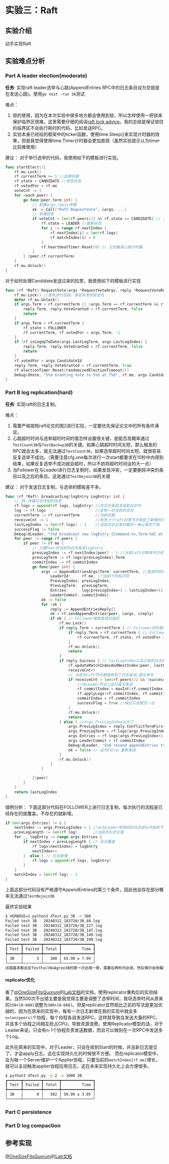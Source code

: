 # 实验三：Raft

## 实验介绍

动手实现Raft

## 实验难点分析

### Part A leader election(moderate)
**任务**: 实现raft leader选举与心跳(AppendEntries RPC中的日志条目设为空就是在发送心跳)。使用`go test -run 3A`测试

难点：
1. 锁的使用，因为在本次实验中很多地方都会使用到锁，所以怎样使用一把锁来保护临界区很难。这里需要仔细的阅读[raft lock advice](https://pdos.csail.mit.edu/6.824/labs/raft-locking.txt)。我的总结是保证锁住的临界区不会执行耗时的代码，比如发送RPC。
2. 实验本身已经给的框架中的ticker函数，使用time.Sleep()来实现计时器的效果，但是我觉得使用time.Timer计时器会更加直观（虽然实验提示认为timer比较难使用）

建议：
对于举行选举的代码，我使用如下的模板进行实现。
```go
func startElect(){
	rf.mu.Lock()
	rf.currentTerm += 1 //自增任期
	rf.state = CANDIDATE //改变状态
	rf.votedFor = rf.me
	voteCnt := 1
	for <each peer> {
		go func(peer,term int) {
			// 配置args,reply参数
			ok := Call("Raft.RequestVote", &args, ...)
			// 处理回复
			if voteCnt > len(rf.peers)/2 && rf.state == CANDIDATE{ // 选举成功
				rf.state = LEADER //更新状态
				for i := range rf.nextIndex {
					rf.nextIndex[i] = len(rf.logs)
					rf.matchIndex[i] = 0
				}
				rf.heartbeatTimer.Reset(0) // 立刻触发心跳计时器
			}
		} (peer,rf.currentTerm)
	}
	rf.mu.Unlock()
}
```
对于如何处理Candidate发送过来的拉票，我使用如下的模板进行实现
```go
func (rf *Raft) RequestVote(args *RequestVoteArgs, reply *RequestVoteReply) {
	rf.mu.Lock() //首先进行加锁，保证并发的安全性
	defer rf.mu.Unlock()
	if args.Term < rf.currentTerm || (args.Term == rf.currentTerm && rf.votedFor != -1 && rf.votedFor != args.CandidateId) {
		reply.Term, reply.VoteGranted = rf.currentTerm, false
		return
	}
	if args.Term > rf.currentTerm {
		rf.state = FOLLOWER
		rf.currentTerm, rf.votedFor = args.Term, -1
	}
	if !rf.isLogUpToDate(args.LastLogTerm, args.LastLogIndex) {
		reply.Term, reply.VoteGranted = rf.currentTerm, false
		return
	}
	rf.votedFor = args.CandidateId
	reply.Term, reply.VoteGranted = rf.currentTerm, true
	rf.electionTimer.Reset(randomizedElectionTimeout())
	Debug(dVote, "S%d Granting Vote to S%d at T%d", rf.me, args.CandidateId, args.Term)
}
```

### Part B log replication(hard)
**任务**: 实现raft的日志复制。

难点：
1. 需要严格按照raft论文的图2进行实现，一定要优先保证论文中的所有条件满足。
2. 心跳超时时间与选举超时时间的值怎样设置很关键，是能否高概率通过`TestCount3B`与`TestBackup3B`的关键。如果心跳超时时间太短，那么触发的RPC就会太多，就无法通过`TestCount3B`，如果选举超时时间太短，就很容易反复选举不成功。（需要注意cfg.one每次进行一次start都要求在10秒中内得到结果，如果反复选举不成功就会超时，所以不妨将超时时间设的大一点）
3. 当Follower在与Leader进行日志复制时，如果发现冲突，一定要删除冲突的条目以及之后的条目。这是通过`TestRejoin3B`的关键

建议：
对于发送日志复制，与选举的模板差不多。
```go
func (rf *Raft) broadcastLog(logEntry LogEntry) int {
	// 2B 传播日志添加的消息
	rf.logs = append(rf.logs, logEntry) //将日志条目添加到日志中
	log := rf.logs                      //复制一份当前的日志
	currentTerm := rf.currentTerm       //当前任期
	receiveCnt := 1                     //有多少个raft对等节点收到了新增的日志,初始化为1
	lastLogIndex := len(rf.logs) - 1    //当前日志记录的最后一条记录的下标
	successFlag := false
	Debug(dLeader, "S%d broadcast new logEntry {Command:%v,Term:%d} at LogIndex %d at T%d", rf.me, logEntry.Command, logEntry.Term, lastLogIndex, currentTerm)
	for peer := range rf.peers {
		if peer != rf.me {
			// 只要Peer将当前的日志条目logEntry
			prevLogIndex := rf.nextIndex[peer] - 1 //当前raft对等体中已经存在的下标，这个的值理应永远小于lastLogIndex
			prevLogTerm := rf.logs[prevLogIndex].Term
			commitIndex := rf.commitIndex
			go func(peer int) {
				args := AppendEntriesArgs{Term: currentTerm, //发送时的任期
					LeaderId:     rf.me, //当前rf的标识符
					PrevLogIndex: prevLogIndex,
					PrevLogTerm:  prevLogTerm,
					Entries:      log[prevLogIndex+1 : lastLogIndex+1], //将从prevLogIndex+1到当前最新的日志条目都发送给Follower
					LeaderCommit: commitIndex}                          //当前rf的提交下标
				ok := false
				for !ok {
					reply := AppendEntriesReply{}
					ok = rf.sendAppendEntries(peer, &args, &reply)
					if ok { // Follower接收者成功返回
						rf.mu.Lock()
						if reply.Term > currentTerm { // Follower的任期大于发送时的任期，直接结束
							if reply.Term > rf.currentTerm { // Follower的任期大于发送方的任期，更新任期与状态
								rf.currentTerm, rf.state, rf.votedFor = reply.Term, FOLLOWER, -1
							}
							rf.mu.Unlock()
							return
						}
						if reply.Success { // lastLogIndex以及之前的日志都已经被Follower接收了
							rf.updateMatchIndexAndNextIndex(peer, lastLogIndex)
							receiveCnt++
							// 大部分raft节点都接收到了日志条目,提交命令
							if receiveCnt > len(rf.peers)/2 && !successFlag {
								//在Leader节点上运行提交条目
								rf.commitIndex = maxInt(rf.commitIndex, lastLogIndex)
								rf.applyLogs(rf.commitIndex, rf.commitIndex)
								commitIndex = rf.commitIndex
								successFlag = true //保证只会提交一次
							}
							rf.mu.Unlock()
							return
						} else { //args.PrevLogIndex太大了
							args.PrevLogIndex = reply.ConflictTermFirstIndex - 1 //取前任任期下标
							args.PrevLogTerm = rf.logs[args.PrevLogIndex].Term
							args.Entries = rf.logs[args.PrevLogIndex+1 : lastLogIndex+1]
							args.LeaderCommit = rf.commitIndex
							Debug(dLeader, "S%d resend appendEntries to S%d at PrevLogIndex %d at T%d", rf.me, peer, args.PrevLogIndex, currentTerm)
							ok = false // 设为False 重新发送
						}
						rf.mu.Unlock()
					}
				}

			}(peer)
		}
	}
	return lastLogIndex
}
```

错例分析：
下面这部分代码在FOLLOWER上进行日志复制，每次执行的流程是已经存在的就覆盖，不存在的就新增。
```go
if len(args.Entries) != 0 {
	nextIndex := args.PrevLogIndex + 1 //从与Leader有相同的日志部分开始的下一个下标
	prevLogLength := len(rf.log)       //当前的日志长度
	for _, logEntry := range args.Entries {
		if nextIndex < prevLogLength { // 日志覆盖
			rf.logs[nextIndex] = logEntry
			nextIndex++
		}  else { // 日志新增
			rf.logs = append(rf.logs, logEntry)
		}
	}
	matchIndex = len(rf.log) - 1
}
```
上面这部分代码没有严格遵守AppendEntries的第三个条件，因此他会存在部分概率无法通过`TestRejoin3B`

最终实验结果
```bash
$ VERBOSE=1 python3 dTest.py 3B -n 300
Failed test 3B - 20240312_183720/3B_69.log
Failed test 3B - 20240312_183720/3B_127.log
Failed test 3B - 20240312_183720/3B_147.log
Failed test 3B - 20240312_183720/3B_149.log
Failed test 3B - 20240312_183720/3B_199.log
┏━━━━━━┳━━━━━━━━┳━━━━━━━┳━━━━━━━━━━━━━━┓
┃ Test ┃ Failed ┃ Total ┃         Time ┃
┡━━━━━━╇━━━━━━━━╇━━━━━━━╇━━━━━━━━━━━━━━┩
│ 3B   │      5 │   300 │ 65.90 ± 7.99 │
└──────┴────────┴───────┴──────────────┘
出错基本都出在TestFailNoAgree3B的第一次达成一致，需要在两秒内达成，然后偶尔会倒霉的超时。这里还有优化空间
```


#### replicator优化
看了[@OneSizeFitsQuorum](https://github.com/OneSizeFitsQuorum)的[Lab文档](https://github.com/OneSizeFitsQuorum/MIT6.824-2021)的文档，使用replicator重构后的实验结果。当然500次不出错主要是我觉得主要是调整了选举时间，我将选举时间从原来的`150+[0-600]`调整为`300+[0-600]`。但是replicator显然相比之前的写法是更加优越的，因为在原来的实现中，每有一次日志新增在我的实现中就会多`n=len(peers)`个协程，每个协程各自发送RPC，这样就导致会发送大量的RPC，并且多个协程之间相互抢占CPU，导致资源浪费。使用Replicator模型的话，对于Leader来说，只会有n-1个协程负责发送数据，而且可以做到在一次RPC中发送多个Log。

此外在原来的实现中，对于Leader，只会在收到Start的时候，并且新日志提交了，才会apply日志，这在实现持久化的时候很不方便。
而在replicator模型中，会为每一个Server维护一个Applier协程，只要当前的`matchIndex[rf.me]`增长，就可以主动触发applier协程应用日志，这在未来实现持久化上会方便很多。
```bash
$ python3 dTest.py -p 2 -n 1000 3B
┏━━━━━━┳━━━━━━━━┳━━━━━━━┳━━━━━━━━━━━━━━┓
┃ Test ┃ Failed ┃ Total ┃         Time ┃
┡━━━━━━╇━━━━━━━━╇━━━━━━━╇━━━━━━━━━━━━━━┩
│ 3B   │      0 │   582 │ 56.96 ± 3.05 │
└──────┴────────┴───────┴──────────────┘
```

### Part C persistence
### Part D log compaction

## 参考实现
[@OneSizeFitsQuorum](https://github.com/OneSizeFitsQuorum)的[Lab文档](https://github.com/OneSizeFitsQuorum/MIT6.824-2021)
